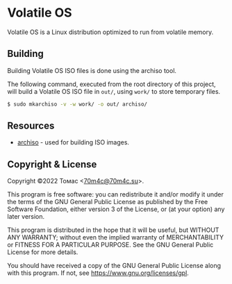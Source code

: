 Volatile OS
===========

Volatile OS is a Linux distribution optimized to run from volatile memory.

Building
--------

Building Volatile OS ISO files is done using the archiso tool.

The following command, executed from the root directory of this project, will
build a Volatile OS ISO file in `out/`, using `work/` to store temporary files.

```sh
$ sudo mkarchiso -v -w work/ -o out/ archiso/
```

Resources
---------

* [archiso](https://gitlab.archlinux.org/archlinux/archiso) - used for building
  ISO images.

Copyright & License
-------------------

Copyright ©2022 Томас \<70m4c@70m4c.su\>.

This program is free software: you can redistribute it and/or modify it under
the terms of the GNU General Public License as published by the Free Software
Foundation, either version 3 of the License, or (at your option) any later
version.

This program is distributed in the hope that it will be useful, but WITHOUT ANY
WARRANTY; without even the implied warranty of MERCHANTABILITY or FITNESS FOR A
PARTICULAR PURPOSE.  See the GNU General Public License for more details.

You should have received a copy of the GNU General Public License along with
this program.  If not, see <https://www.gnu.org/licenses/gpl>.

